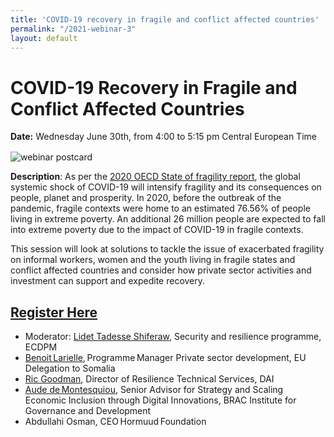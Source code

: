 ```yaml
---
title: 'COVID-19 recovery in fragile and conflict affected countries'
permalink: "/2021-webinar-3"
layout: default
---
```


# COVID-19 Recovery in Fragile and Conflict Affected Countries 

<div>
  <span style="display: block; margin-bottom: 1rem;"><strong>Date:</strong> Wednesday June 30th, from 4:00 to 5:15 pm Central European Time</span>
</div>

![webinar postcard](/uploads/webinar-postcard-3.jpg)

**Description**: As per the [2020 OECD State of fragility report](https://www.oecd.org/dac/states-of-fragility-fa5a6770-en.htm), the global systemic shock of COVID-19 will intensify fragility and its consequences on people, planet and prosperity. In 2020, before the outbreak of the pandemic, fragile contexts were home to an estimated 76.56% of people living in extreme poverty. An additional 26 million people are expected to fall into extreme poverty due to the impact of COVID-19 in fragile contexts.  

This session will look at solutions to tackle the issue of exacerbated fragility on informal workers, women and the youth living in fragile states and conflict affected countries and consider how private sector activities and investment can support and expedite recovery. 

<aside>
<h2><a href="https://docs.google.com/forms/d/e/1FAIpQLSeVcgJ3Z8POLJF3iMRv052W1MCH0sDFEHs-WmT-W9tqmEUscw/viewform">Register Here</a></h2>
</aside>

* Moderator: [Lidet Tadesse Shiferaw](https://ecdpm.org/people/lidet-tadesse-shiferaw/), Security and resilience programme, ECDPM 
* [Benoit Larielle](https://www.linkedin.com/in/beno%C3%AEt-larielle/), Programme Manager Private sector development, EU Delegation to Somalia 
* [Ric Goodman](/who-we-are/our-team/ric-goodman), Director of Resilience Technical Services, DAI 
* [Aude de Montesquiou](https://www.linkedin.com/in/aude-de-montesquiou-6577b221/?originalSubdomain=fr), Senior Advisor for Strategy and Scaling Economic Inclusion through Digital Innovations, BRAC Institute for Governance and Development 
* Abdullahi Osman, CEO Hormuud Foundation 